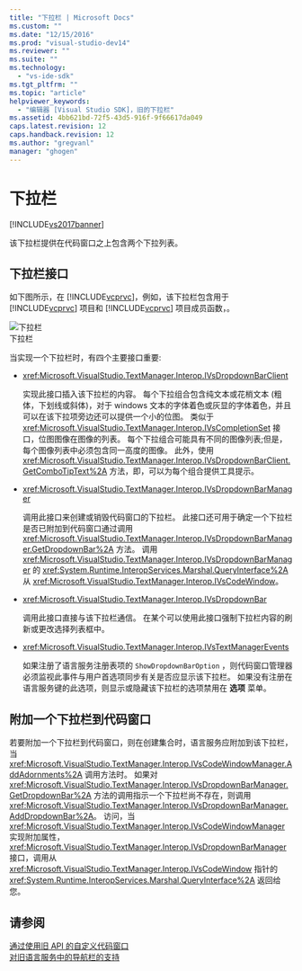 ```yaml
---
title: "下拉栏 | Microsoft Docs"
ms.custom: ""
ms.date: "12/15/2016"
ms.prod: "visual-studio-dev14"
ms.reviewer: ""
ms.suite: ""
ms.technology: 
  - "vs-ide-sdk"
ms.tgt_pltfrm: ""
ms.topic: "article"
helpviewer_keywords: 
  - "编辑器 [Visual Studio SDK]，旧的下拉栏"
ms.assetid: 4bb621bd-72f5-43d5-916f-9f66617da049
caps.latest.revision: 12
caps.handback.revision: 12
ms.author: "gregvanl"
manager: "ghogen"
---
```

# 下拉栏
[!INCLUDE[vs2017banner](../code-quality/includes/vs2017banner.md)]

该下拉栏提供在代码窗口之上包含两个下拉列表。  
  
## 下拉栏接口  
 如下图所示，在 [!INCLUDE[vcprvc](../debugger/includes/vcprvc_md.md)]，例如，该下拉栏包含用于 [!INCLUDE[vcprvc](../debugger/includes/vcprvc_md.md)] 项目和 [!INCLUDE[vcprvc](../debugger/includes/vcprvc_md.md)] 项目成员函数，。  
  
 ![下拉栏](../extensibility/media/vsdropdown_bar.gif "vsDropdown\_bar")  
下拉栏  
  
 当实现一个下拉栏时，有四个主要接口重要:  
  
-   <xref:Microsoft.VisualStudio.TextManager.Interop.IVsDropdownBarClient>  
  
     实现此接口插入该下拉栏的内容。  每个下拉组合包含纯文本或花梢文本 \(粗体，下划线或斜体\)，对于 windows 文本的字体着色或灰显的字体着色，并且可以在该下拉项旁边还可以提供一个小的位图。  类似于 <xref:Microsoft.VisualStudio.TextManager.Interop.IVsCompletionSet> 接口，位图图像在图像的列表。  每个下拉组合可能具有不同的图像列表;但是，每个图像列表中必须包含同一高度的图像。  此外，使用 <xref:Microsoft.VisualStudio.TextManager.Interop.IVsDropdownBarClient.GetComboTipText%2A> 方法，即，可以为每个组合提供工具提示。  
  
-   <xref:Microsoft.VisualStudio.TextManager.Interop.IVsDropdownBarManager>  
  
     调用此接口来创建或销毁代码窗口的下拉栏。  此接口还可用于确定一个下拉栏是否已附加到代码窗口通过调用 <xref:Microsoft.VisualStudio.TextManager.Interop.IVsDropdownBarManager.GetDropdownBar%2A> 方法。  调用 <xref:Microsoft.VisualStudio.TextManager.Interop.IVsDropdownBarManager> 的 <xref:System.Runtime.InteropServices.Marshal.QueryInterface%2A> 从 <xref:Microsoft.VisualStudio.TextManager.Interop.IVsCodeWindow>。  
  
-   <xref:Microsoft.VisualStudio.TextManager.Interop.IVsDropdownBar>  
  
     调用此接口直接与该下拉栏通信。  在某个可以使用此接口强制下拉栏内容的刷新或更改选择列表框中。  
  
-   <xref:Microsoft.VisualStudio.TextManager.Interop.IVsTextManagerEvents>  
  
     如果注册了语言服务注册表项的 `ShowDropdownBarOption` ，则代码窗口管理器必须监视此事件与用户首选项同步有关是否应显示该下拉栏。  如果没有注册在语言服务键的此选项，则显示或隐藏该下拉栏的选项禁用在 **选项** 菜单。  
  
## 附加一个下拉栏到代码窗口  
 若要附加一个下拉栏到代码窗口，则在创建集合时，语言服务应附加到该下拉栏，当 <xref:Microsoft.VisualStudio.TextManager.Interop.IVsCodeWindowManager.AddAdornments%2A> 调用方法时。  如果对 <xref:Microsoft.VisualStudio.TextManager.Interop.IVsDropdownBarManager.GetDropdownBar%2A> 方法的调用指示一个下拉栏尚不存在，则调用 <xref:Microsoft.VisualStudio.TextManager.Interop.IVsDropdownBarManager.AddDropdownBar%2A>。  访问，当 <xref:Microsoft.VisualStudio.TextManager.Interop.IVsCodeWindowManager> 实现附加属性， <xref:Microsoft.VisualStudio.TextManager.Interop.IVsDropdownBarManager> 接口，调用从 <xref:Microsoft.VisualStudio.TextManager.Interop.IVsCodeWindow> 指针的 <xref:System.Runtime.InteropServices.Marshal.QueryInterface%2A> 返回给您。  
  
## 请参阅  
 [通过使用旧 API 的自定义代码窗口](../extensibility/customizing-code-windows-by-using-the-legacy-api.md)   
 [对旧语言服务中的导航栏的支持](../extensibility/internals/support-for-the-navigation-bar-in-a-legacy-language-service.md)
